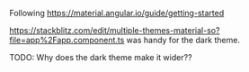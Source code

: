 Following https://material.angular.io/guide/getting-started

https://stackblitz.com/edit/multiple-themes-material-so?file=app%2Fapp.component.ts was handy 
for the dark theme.

TODO: Why does the dark theme make it wider??

